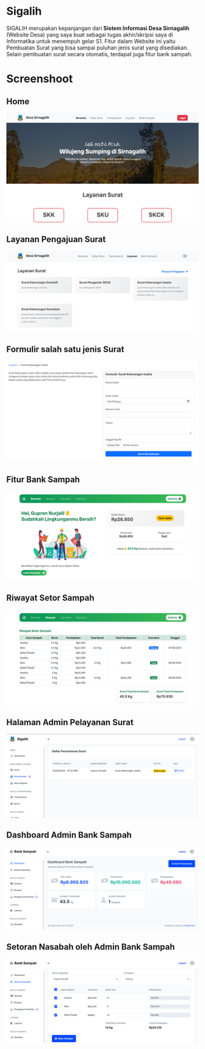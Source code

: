 # Sigalih
SIGALIH merupakan kepanjangan dari **Sistem Informasi Desa Sirnagalih** (Website Desa) yang saya buat sebagai tugas akhir/skripsi saya di Informatika untuk menempuh gelar S1.
Fitur dalam Website ini yaitu Pembuatan Surat yang bisa sampai puluhan jenis surat yang disediakan. Selain pembuatan surat secara otomatis, terdapat juga fitur bank sampah.

# Screenshoot
## Home
![website utama](https://github.com/Gufron14/sigalih/blob/main/screenshoot/Screenshot%202024-09-25%20011004.png)

## Layanan Pengajuan Surat
![layanan](https://github.com/Gufron14/sigalih/blob/main/screenshoot/Screenshot%202024-09-25%20012706.png)

## Formulir salah satu jenis Surat
![formulir pengajuan surat](https://github.com/Gufron14/sigalih/blob/main/screenshoot/Screenshot%202024-09-25%20012932.png)

## Fitur Bank Sampah
![bank sampah](https://github.com/Gufron14/sigalih/blob/main/screenshoot/Screenshot%202024-09-25%20013056.png)

## Riwayat Setor Sampah
![riwayat setor sampah](https://github.com/Gufron14/sigalih/blob/main/screenshoot/Screenshot%202024-09-25%20014337.png)

## Halaman Admin Pelayanan Surat
![admin surat](https://github.com/Gufron14/sigalih/blob/main/screenshoot/Screenshot%202024-09-25%20013458.png)

## Dashboard Admin Bank Sampah
![dashboard bank sampah](https://github.com/Gufron14/sigalih/blob/main/screenshoot/Screenshot%202024-09-25%20013607.png)

## Setoran Nasabah oleh Admin Bank Sampah
![admin bank sampah](https://github.com/Gufron14/sigalih/blob/main/screenshoot/Screenshot%202024-09-25%20013734.png)
